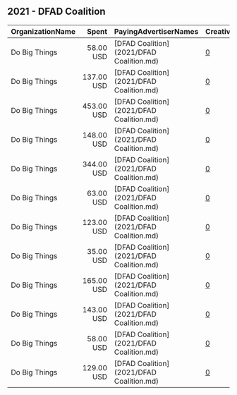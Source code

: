## 2021 - DFAD Coalition 
|OrganizationName|Spent|PayingAdvertiserNames|CreativeUrls|Impressions|Genders|AgeBrackets|CountryCodes|BillingAddresses|CandidateBallotInformation|
|:---|---:|:---|:---|---:|:---|:---|:---|:---|:---|
|Do Big Things|58.00 USD|[DFAD Coalition](2021/DFAD Coalition.md)|[0](https://www.snap.com/political-ads/asset/dc0d74d036bb28b8dc71613efa5aa1ac202572d52775f05df947cb9d8341ea24?mediaType=jpg)|21,759||18+|united states|"PO Box 128,Mill Valley,94942,US"||
|Do Big Things|137.00 USD|[DFAD Coalition](2021/DFAD Coalition.md)|[0](https://www.snap.com/political-ads/asset/7f26f5db8ee98a3a1ffcbae857f75b90d89b9ca80e205ae80331e3090221d818?mediaType=jpg)|29,002||18+|united states|"PO Box 128,Mill Valley,94942,US"||
|Do Big Things|453.00 USD|[DFAD Coalition](2021/DFAD Coalition.md)|[0](https://www.snap.com/political-ads/asset/dc0d74d036bb28b8dc71613efa5aa1ac202572d52775f05df947cb9d8341ea24?mediaType=jpg)|75,503||18+|united states|"PO Box 128,Mill Valley,94942,US"||
|Do Big Things|148.00 USD|[DFAD Coalition](2021/DFAD Coalition.md)|[0](https://www.snap.com/political-ads/asset/b3709de93583b1ab2d8a5375aa22ade572c5269f73aaed97732552b4a88947f2?mediaType=jpg)|33,240||18+|united states|"PO Box 128,Mill Valley,94942,US"||
|Do Big Things|344.00 USD|[DFAD Coalition](2021/DFAD Coalition.md)|[0](https://www.snap.com/political-ads/asset/093fd4de09ba9edcf5b28b2a0c4a6fc6a5aa30ebbf0f97fbfbad0eb4b27f3522?mediaType=jpg)|76,893||18+|united states|"PO Box 128,Mill Valley,94942,US"||
|Do Big Things|63.00 USD|[DFAD Coalition](2021/DFAD Coalition.md)|[0](https://www.snap.com/political-ads/asset/7f26f5db8ee98a3a1ffcbae857f75b90d89b9ca80e205ae80331e3090221d818?mediaType=jpg)|11,361||18+|united states|"PO Box 128,Mill Valley,94942,US"||
|Do Big Things|123.00 USD|[DFAD Coalition](2021/DFAD Coalition.md)|[0](https://www.snap.com/political-ads/asset/093fd4de09ba9edcf5b28b2a0c4a6fc6a5aa30ebbf0f97fbfbad0eb4b27f3522?mediaType=jpg)|19,731||18+|united states|"PO Box 128,Mill Valley,94942,US"||
|Do Big Things|35.00 USD|[DFAD Coalition](2021/DFAD Coalition.md)|[0](https://www.snap.com/political-ads/asset/b3709de93583b1ab2d8a5375aa22ade572c5269f73aaed97732552b4a88947f2?mediaType=jpg)|7,238||18+|united states|"PO Box 128,Mill Valley,94942,US"||
|Do Big Things|165.00 USD|[DFAD Coalition](2021/DFAD Coalition.md)|[0](https://www.snap.com/political-ads/asset/0b7a3cdf5db4389b354aac4e1637bb9ddd1ddc36e476aa307d3e33b1da075eec?mediaType=jpg)|36,348||18+|united states|"PO Box 128,Mill Valley,94942,US"||
|Do Big Things|143.00 USD|[DFAD Coalition](2021/DFAD Coalition.md)|[0](https://www.snap.com/political-ads/asset/0b7a3cdf5db4389b354aac4e1637bb9ddd1ddc36e476aa307d3e33b1da075eec?mediaType=jpg)|37,683||18+|united states|"PO Box 128,Mill Valley,94942,US"||
|Do Big Things|58.00 USD|[DFAD Coalition](2021/DFAD Coalition.md)|[0](https://www.snap.com/political-ads/asset/e4c81a2deab7b9f20505be14e8fb32e8aa7e0e411bd416b1e64d5acfec19183d?mediaType=jpg)|12,738||18+|united states|"PO Box 128,Mill Valley,94942,US"||
|Do Big Things|129.00 USD|[DFAD Coalition](2021/DFAD Coalition.md)|[0](https://www.snap.com/political-ads/asset/e4c81a2deab7b9f20505be14e8fb32e8aa7e0e411bd416b1e64d5acfec19183d?mediaType=jpg)|24,323||18+|united states|"PO Box 128,Mill Valley,94942,US"||
